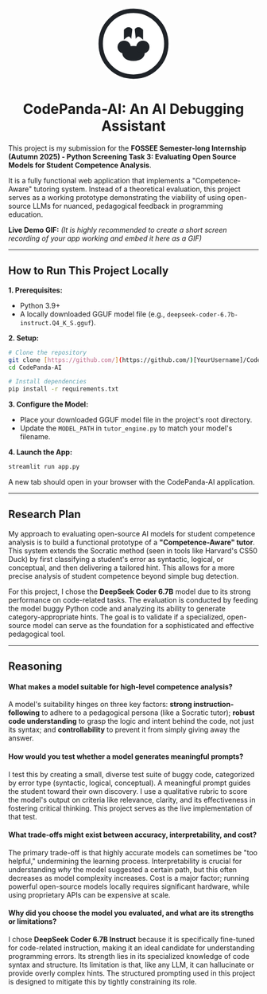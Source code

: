 <p align="center">
  <svg width="150" height="150" viewBox="0 0 1024 1024" fill="none" xmlns="http://www.w3.org/2000/svg">
    <path d="M512 1024C795.836 1024 1024 795.836 1024 512C1024 228.164 795.836 0 512 0C228.164 0 0 228.164 0 512C0 795.836 228.164 1024 512 1024Z" fill="#FFFFFF"/>
    <path d="M512 962.758C765.348 962.758 962.758 765.348 962.758 512C962.758 258.652 765.348 61.2418 512 61.2418C258.652 61.2418 61.2418 258.652 61.2418 512C61.2418 765.348 258.652 962.758 512 962.758Z" fill="#FFFFFF" stroke="#1F2328" stroke-width="60"/>
    <path d="M380.082 458.077C380.082 458.077 425.438 412.721 445.148 412.721C464.858 412.721 480.959 445.148 480.959 445.148L495.255 316.326C495.255 316.326 480.959 285.704 445.148 285.704C409.336 285.704 380.082 322.449 380.082 322.449L380.082 458.077Z" fill="#1F2328"/>
    <path d="M643.918 458.077C643.918 458.077 598.562 412.721 578.852 412.721C559.142 412.721 543.041 445.148 543.041 445.148L528.745 316.326C528.745 316.326 543.041 285.704 578.852 285.704C614.664 285.704 643.918 322.449 643.918 322.449L643.918 458.077Z" fill="#1F2328"/>
    <path d="M666.611 635.83C666.611 701.373 607.729 746.729 512 746.729C416.271 746.729 357.389 701.373 357.389 635.83C357.389 570.286 422.394 543.041 512 543.041C601.606 543.041 666.611 570.286 666.611 635.83Z" fill="#1F2328"/>
    <ellipse cx="383.144" cy="557.337" rx="90.5408" ry="87.4786" fill="#1F2328"/>
    <ellipse cx="640.856" cy="557.337" rx="90.5408" ry="87.4786" fill="#1F2328"/>
  </svg>
  <h1 align="center">CodePanda-AI: An AI Debugging Assistant</h1>
</p>

This project is my submission for the **FOSSEE Semester-long Internship (Autumn 2025) - Python Screening Task 3: Evaluating Open Source Models for Student Competence Analysis**.

It is a fully functional web application that implements a "Competence-Aware" tutoring system. Instead of a theoretical evaluation, this project serves as a working prototype demonstrating the viability of using open-source LLMs for nuanced, pedagogical feedback in programming education.

**Live Demo GIF:**
*(It is highly recommended to create a short screen recording of your app working and embed it here as a GIF)*

---

## How to Run This Project Locally

**1. Prerequisites:**
* Python 3.9+
* A locally downloaded GGUF model file (e.g., `deepseek-coder-6.7b-instruct.Q4_K_S.gguf`).

**2. Setup:**
```bash
# Clone the repository
git clone [https://github.com/](https://github.com/)[YourUsername]/CodePanda-AI.git
cd CodePanda-AI

# Install dependencies
pip install -r requirements.txt
```

**3. Configure the Model:**
* Place your downloaded GGUF model file in the project's root directory.
* Update the `MODEL_PATH` in `tutor_engine.py` to match your model's filename.

**4. Launch the App:**
```bash
streamlit run app.py
```
A new tab should open in your browser with the CodePanda-AI application.

---

## Research Plan

My approach to evaluating open-source AI models for student competence analysis is to build a functional prototype of a **"Competence-Aware" tutor**. This system extends the Socratic method (seen in tools like Harvard's CS50 Duck) by first classifying a student's error as syntactic, logical, or conceptual, and then delivering a tailored hint. This allows for a more precise analysis of student competence beyond simple bug detection.

For this project, I chose the **DeepSeek Coder 6.7B** model due to its strong performance on code-related tasks. The evaluation is conducted by feeding the model buggy Python code and analyzing its ability to generate category-appropriate hints. The goal is to validate if a specialized, open-source model can serve as the foundation for a sophisticated and effective pedagogical tool.

---

## Reasoning

#### What makes a model suitable for high-level competence analysis?
A model's suitability hinges on three key factors: **strong instruction-following** to adhere to a pedagogical persona (like a Socratic tutor); **robust code understanding** to grasp the logic and intent behind the code, not just its syntax; and **controllability** to prevent it from simply giving away the answer.

#### How would you test whether a model generates meaningful prompts?
I test this by creating a small, diverse test suite of buggy code, categorized by error type (syntactic, logical, conceptual). A meaningful prompt guides the student toward their own discovery. I use a qualitative rubric to score the model's output on criteria like relevance, clarity, and its effectiveness in fostering critical thinking. This project serves as the live implementation of that test.

#### What trade-offs might exist between accuracy, interpretability, and cost?
The primary trade-off is that highly accurate models can sometimes be "too helpful," undermining the learning process. Interpretability is crucial for understanding *why* the model suggested a certain path, but this often decreases as model complexity increases. Cost is a major factor; running powerful open-source models locally requires significant hardware, while using proprietary APIs can be expensive at scale.

#### Why did you choose the model you evaluated, and what are its strengths or limitations?
I chose **DeepSeek Coder 6.7B Instruct** because it is specifically fine-tuned for code-related instruction, making it an ideal candidate for understanding programming errors. Its strength lies in its specialized knowledge of code syntax and structure. Its limitation is that, like any LLM, it can hallucinate or provide overly complex hints. The structured prompting used in this project is designed to mitigate this by tightly constraining its role.